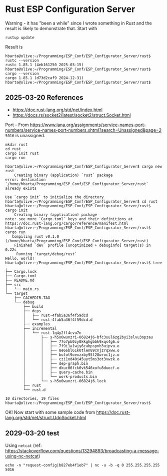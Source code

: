# Rust ESP Configuration Server

Warning - it has "been a while" since I wrote something in Rust and the result is likely to demonstrate that. Start with

```text
rustup update
```

Result is

```text
hbarta@olive:~/Programming/ESP_Conf/ESP_Configurator_Server/rust$ rustc --version
rustc 1.85.1 (4eb161250 2025-03-15)
hbarta@olive:~/Programming/ESP_Conf/ESP_Configurator_Server/rust$ cargo --version
cargo 1.85.1 (d73d2caf9 2024-12-31)
hbarta@olive:~/Programming/ESP_Conf/ESP_Configurator_Server/rust$ 
```

## 2025-03-20 References

* <https://doc.rust-lang.org/std/net/index.html>
* <https://docs.rs/socket2/latest/socket2/struct.Socket.html>

Port - From <https://www.iana.org/assignments/service-names-port-numbers/service-names-port-numbers.xhtml?search=Unassigned&page=2> `5016` is unassigned.

```text
mkdir rust
cd rust
cargo init rust
cargo run
```

```text
hbarta@olive:~/Programming/ESP_Conf/ESP_Configurator_Server$ cargo new rust
    Creating binary (application) `rust` package
error: destination `/home/hbarta/Programming/ESP_Conf/ESP_Configurator_Server/rust` already exists

Use `cargo init` to initialize the directory
hbarta@olive:~/Programming/ESP_Conf/ESP_Configurator_Server$ cd rust
hbarta@olive:~/Programming/ESP_Conf/ESP_Configurator_Server/rust$ cargo init
    Creating binary (application) package
note: see more `Cargo.toml` keys and their definitions at https://doc.rust-lang.org/cargo/reference/manifest.html
hbarta@olive:~/Programming/ESP_Conf/ESP_Configurator_Server/rust$ cargo run
   Compiling rust v0.1.0 (/home/hbarta/Programming/ESP_Conf/ESP_Configurator_Server/rust)
    Finished `dev` profile [unoptimized + debuginfo] target(s) in 0.22s
     Running `target/debug/rust`
Hello, world!
hbarta@olive:~/Programming/ESP_Conf/ESP_Configurator_Server/rust$ tree
.
├── Cargo.lock
├── Cargo.toml
├── README.md
├── src
│   └── main.rs
└── target
    ├── CACHEDIR.TAG
    └── debug
        ├── build
        ├── deps
        │   ├── rust-4fab5a36f4f59dcd
        │   └── rust-4fab5a36f4f59dcd.d
        ├── examples
        ├── incremental
        │   └── rust-1q4y2fl4cvu7n
        │       ├── s-h5o0wunzri-06824j6-bfc3uul6zg2byi3slvu3opzau
        │       │   ├── 77o7pb0zy0kkghgbbk9xqs4g6.o
        │       │   ├── 7f9i1a1wjy6cabpspnh3uipvu.o
        │       │   ├── 8e66bl61k0tlen89cnjzrqxww.o
        │       │   ├── bulot9oexzxby95l28wroc1jz.o
        │       │   ├── czi1od40j45uyt5ms3ot3vwzk.o
        │       │   ├── dep-graph.bin
        │       │   ├── dkuc06fck0vk546xofu8duocf.o
        │       │   ├── query-cache.bin
        │       │   └── work-products.bin
        │       └── s-h5o0wunzri-06824j6.lock
        ├── rust
        └── rust.d

10 directories, 19 files
hbarta@olive:~/Programming/ESP_Conf/ESP_Configurator_Server/rust$ 
```

OK! Now start with some sample code from <https://doc.rust-lang.org/std/net/struct.UdpSocket.html>

## 2029-03-20 test

Using `netcat` (ref: <https://stackoverflow.com/questions/13294893/broadcasting-a-message-using-nc-netcat>)

```text
echo -n "request-config|b827eb4f1eb7" | nc -u -b -q 0 255.255.255.255 5016
```